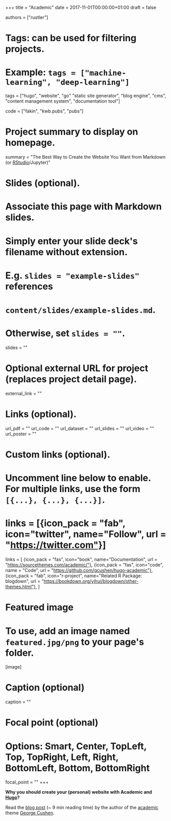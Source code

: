 +++
title = "Academic"
date = 2017-11-01T00:00:00+01:00
draft = false

authors = ["rustler"]

# Tags: can be used for filtering projects.
# Example: `tags = ["machine-learning", "deep-learning"]`
tags = ["hugo", "website", "go" "static site generator", "blog engine", "cms", "content management system", "documentation tool"]

code = ["fakin", "kwb.pubs", "pubs"]

# Project summary to display on homepage.
summary = "The Best Way to Create the Website You Want from Markdown (or [RStudio](tool/rstudio/)/Jupyter)"

# Slides (optional).
#   Associate this page with Markdown slides.
#   Simply enter your slide deck's filename without extension.
#   E.g. `slides = "example-slides"` references 
#   `content/slides/example-slides.md`.
#   Otherwise, set `slides = ""`.
slides = ""

# Optional external URL for project (replaces project detail page).
external_link = ""

# Links (optional).
url_pdf = ""
url_code = ""
url_dataset = ""
url_slides = ""
url_video = ""
url_poster = ""

# Custom links (optional).
#   Uncomment line below to enable. For multiple links, use the form `[{...}, {...}, {...}]`.
# links = [{icon_pack = "fab", icon="twitter", name="Follow", url = "https://twitter.com"}]
links = [
{icon_pack = "fas", icon="book", name="Documentation", url = "https://sourcethemes.com/academic/"},
{icon_pack = "fas", icon="code", name = "Code", url = "https://github.com/gcushen/hugo-academic"},
{icon_pack = "fab", icon="r-project", name="Related R Package: blogdown", url = "https://bookdown.org/yihui/blogdown/other-themes.html"},
]

# Featured image
# To use, add an image named `featured.jpg/png` to your page's folder. 
[image]
  # Caption (optional)
  caption = ""

  # Focal point (optional)
  # Options: Smart, Center, TopLeft, Top, TopRight, Left, Right, BottomLeft, Bottom, BottomRight
  focal_point = ""
+++

**Why you should create your (personal) website with Academic and [Hugo](../tool/hugo)?**

Read the [blog post](https://georgecushen.com/create-your-website-with-hugo/)
(~ 9 min reading time) by the author of the [academic](https://sourcethemes.com/academic/) theme [George Cushen](https://georgecushen.com). 